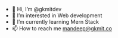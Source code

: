 - 👋 Hi, I’m @gkmitdev
- 👀 I’m interested in Web development
- 🌱 I’m currently learning Mern Stack
- 📫 How to reach me mandeep@gkmit.co

<!---
gkmitdev/gkmitdev is a ✨ special ✨ repository because its `README.md` (this file) appears on your GitHub profile.
You can click the Preview link to take a look at your changes.
--->
